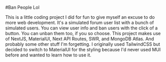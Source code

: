 #Ban People Lol

This is a little coding project I did for fun to give myself an excuse to do more web development. It's a simulated forum user list with a bunch of simulated users. You can view user info and ban users with the click of a button. You can unban them too, if you so choose. This project makes use of NextJS, MaterialUI, Next API Routes, SWR, and MongoDB Atlas. And probably some other stuff I'm forgetting. I originally used TailwindCSS but decided to switch to MaterialUI for the styling because I'd never used MUI before and wanted to learn how to use it.

